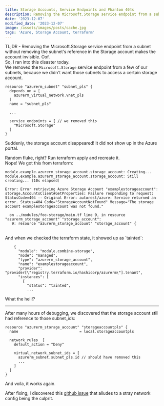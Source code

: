 ```yaml
---
title: Storage Accounts, Service Endpoints and Phantom 404s
description: Removing the Microsoft.Storage service endpoint from a subnet without removing the subnet's reference in the Storage account makes the account invisible. Oof.
date: '2023-12-07'
modified_date: '2023-12-07'
image: /assets/images/posts/cache.jpg
tags: 'Azure, Storage Account, terraform'
---
```


TL;DR - Removing the Microsoft.Storage service endpoint from a subnet without removing the subnet's reference in the Storage account makes the account invisible. Oof.
<br />
So, I ran into this disaster today.
<br />
We removed the `Microsoft.Storage` service endpoint from a few of our subnets, because we didn't want those subnets to access a certain storage account.


```
resource "azurerm_subnet" "subnet_pls" {
  depends_on = [
    azurerm_virtual_network.vnet_pls
  ]
  name = "subnet_pls"

  ...

  service_endpoints = [ // we removed this
    "Microsoft.Storage"
  ]
}
```

Suddenly, the storage account disappeared! It did not show up in the Azure portal.

Random fluke, right? Run terraform apply and recreate it.
<br />
Nope! We got this from terraform: 

```
module.example.azurerm_storage_account.storage_account: Creating...
module.example.azurerm_storage_account.storage_account: Still creating... [10s elapsed]

Error: Error retrieving Azure Storage Account "examplestorageaccount": storage.AccountsClient#GetProperties: Failure responding to request: StatusCode=404 -- Original Error: autorest/azure: Service returned an error. Status=404 Code="StorageAccountNotFound" Message="The storage account examplestorageaccount was not found."

  on ../modules/foo-storage/main.tf line 9, in resource "azurerm_storage_account" "storage_account":
   9: resource "azurerm_storage_account" "storage_account" {
```
<br />
And when we checked the terraform state, it showed up as `tainted`:

```
    {
      "module": "module.combine-storage",
      "mode": "managed",
      "type": "azurerm_storage_account",
      "name": "examplestorageaccount",
      "provider": "provider[\"registry.terraform.io/hashicorp/azurerm\"].tenant",
      "instances": [
        {
          "status": "tainted",
          ...
```

What the hell!?

-------

After many hours of debugging, we discovered that the storage account still had reference to those subnet_ids:

```
resource "azurerm_storage_account" "storageaccountpls" {
  name                            = local.storageaccountpls

  network_rules  {
    default_action = "Deny"

    virtual_network_subnet_ids = [
      azurerm_subnet.subnet_pls.id // should have removed this
      ...
    ]
  }
}
```

And voíla, it works again.
<br />

After fixing, I discovered this [github issue](https://github.com/hashicorp/terraform-provider-azurerm/issues/16547) that alludes to a stray network config being the culprit.